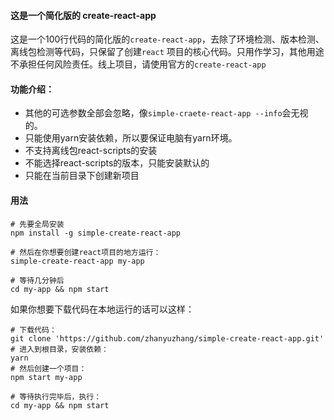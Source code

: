 #### 这是一个简化版的 create-react-app
这是一个100行代码的简化版的` create-react-app `，去除了环境检测、版本检测、离线包检测等代码，只保留了创建` react ` 项目的核心代码。只用作学习，其他用途不承担任何风险责任。线上项目，请使用官方的` create-react-app `

#### 功能介绍：
* 其他的可选参数全部会忽略，像` simple-craete-react-app --info `会无视的。
* 只能使用yarn安装依赖，所以要保证电脑有yarn环境。
* 不支持离线包react-scripts的安装
* 不能选择react-scripts的版本，只能安装默认的
* 只能在当前目录下创建新项目

#### 用法
```
# 先要全局安装
npm install -g simple-create-react-app

# 然后在你想要创建react项目的地方运行：
simple-create-react-app my-app

# 等待几分钟后
cd my-app && npm start
```

如果你想要下载代码在本地运行的话可以这样：
```
# 下载代码：
git clone 'https://github.com/zhanyuzhang/simple-create-react-app.git'
# 进入到根目录，安装依赖：
yarn
# 然后创建一个项目：
npm start my-app

# 等待执行完毕后，执行：
cd my-app && npm start
```

